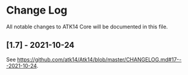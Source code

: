 # Change Log
All notable changes to ATK14 Core will be documented in this file.

## [1.7] - 2021-10-24

See https://github.com/atk14/Atk14/blob/master/CHANGELOG.md#17---2021-10-24.
